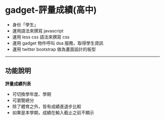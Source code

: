 gadget-評量成績(高中)
==========================

* 身份「學生」
* 運用語法來撰寫 javascript
* 運用 less css 語法來撰寫 css
* 運用 gadget 物件呼叫 dsa 服務，取得學生資訊
* 運用 twitter bootstrap 做為畫面設計的板型


----------


功能說明
-------

**評量成績列表**

 - 可切換學年度、學期
 - 可瀏覽總分
 - 除了體育之外，皆有成績進退步比較
 - 如果是本學期，成績在輸入截止之前不顯示

